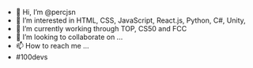 - 👋 Hi, I’m @percjsn
- 👀 I’m interested in HTML, CSS, JavaScript, React.js, Python, C#, Unity,
- 🌱 I’m currently working through TOP, CS50 and FCC
- 💞️ I’m looking to collaborate on ...
- 📫 How to reach me ...
- #100devs

<!---
percjsn/percjsn is a ✨ special ✨ repository because its `README.md` (this file) appears on your GitHub profile.
You can click the Preview link to take a look at your changes.
--->
